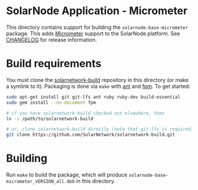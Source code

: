 # SolarNode Application - Micrometer

This directory contains support for building the `solarnode-base-micrometer` package. This adds
[Micrometer][micrometer] support to the SolarNode platform. See [CHANGELOG](./CHANGELOG.md)
for release information.

# Build requirements

You must clone the [solarnetwork-build][sn-build] repository in this directory (or make a symlink
to it). Packaging is done via `make` with [ant][ant] and [fpm][fpm]. To get started:

```sh
sudo apt-get install git git-lfs ant ruby ruby-dev build-essential
sudo gem install --no-document fpm

# if you have solarnetwork-build checked out elsewhere, then
ln -s /path/to/solarnetwork-build

# or, clone solarnetwork-build directly (note that git-lfs is required)
git clone https://github.com/SolarNetwork/solarnetwork-build.git
```

# Building

Run `make` to build the package, which will produce `solarnode-base-micrometer_VERSION_all.deb` in
this directory.

[ant]: https://ant.apache.org/
[fpm]: https://github.com/jordansissel/fpm
[micrometer]: https://micrometer.io/
[sn-build]: https://github.com/SolarNetwork/solarnetwork-build/
